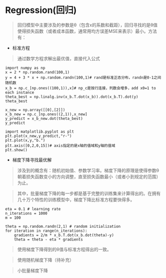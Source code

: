 # Regression(回归)
> 回归模型中主要涉及的参数是θ（包含x的系数和截距），回归寻找的是θ值使得损失函数（或者成本函数，通常用均方误差MSE来表示）最小。方法有：
* 标准方程
> 通过数学方程求解出最优值，直接代入公式
```
import numpy as np
x = 2 * np.random.rand(100,1)
y = 4 + 3 * x + np.random.randn(100,1)# rand是标准正态分布，randn是0-1之间随机数
x_b = np.c_[np.ones((100,1)),x]# np_c是按行连接，列数会增多，add x0=1 to each instance
theta_best = np.linalg.inv(x_b.T.dot(x_b)).dot(x_b.T).dot(y)
theta_best

x_new = np.array([[0],[2]])
x_b_new = np.c_[np.ones((2,1)),x_new]
y_predict = x_b_new.dot(theta_best)
y_predict

import matplotlib.pyplot as plt
plt.plot(x_new,y_predict,"r-")
plt.plot(x,y,"b.")
plt.axis([0,2,0,15])# axis指定的是x轴的值域和y轴的值域
plt.show()
```
* 梯度下降寻找最优解
> 涉及到的概念有：随机初始值、参数学习率。梯度下降的原理是使得参数θ朝着损失函数变小的方向调整，直至损失函数最小（或者小到规定的范围）为止。

> 其中，批量梯度下降的每一步都是基于完整的训练集来计算得出的。在拥有几十万个特性的训练模型中，梯度下降比标准方程要快得多。
```
eta = 0.1 # learning rate
n_iterations = 1000
m = 100

theta = np.random.randn(2,1) # random initialization
for iteration in range(n_iterations):
    gradients = 2/m * x_b.T.dot(x_b.dot(theta)-y)
    theta = theta - eta * gradients
```
> 使用梯度下降得到的θ值与标准方程得出的一致。

> 使用随机梯度下降（待补充）

> 小批量梯度下降
